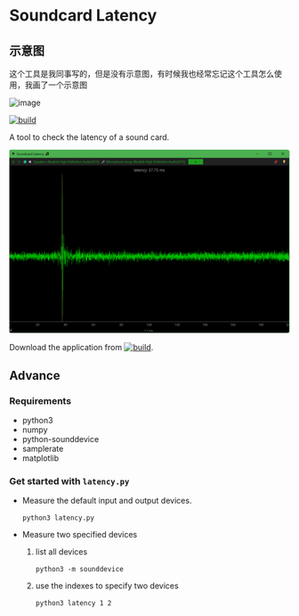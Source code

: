 Soundcard Latency
=================
## 示意图
这个工具是我同事写的，但是没有示意图，有时候我也经常忘记这个工具怎么使用，我画了一个示意图

![image](https://github.com/weiqifa0/soundcard-latency/assets/11375905/30ee4717-67ad-4da5-aa41-3ac30c401e1d)



[![build](https://github.com/xiongyihui/soundcard-latency/actions/workflows/build.yml/badge.svg)](https://github.com/xiongyihui/soundcard-latency/actions/workflows/build.yml)

A tool to check the latency of a sound card.

![](screenshot.png)

Download the application from [![build](https://github.com/xiongyihui/soundcard-latency/actions/workflows/build.yml/badge.svg)](https://github.com/xiongyihui/soundcard-latency/actions/workflows/build.yml).

## Advance
### Requirements
+ python3
+ numpy
+ python-sounddevice
+ samplerate
+ matplotlib

### Get started with `latency.py`
+   Measure the default input and output devices.

    ```
    python3 latency.py
    ```

+   Measure two specified devices

    1.  list all devices

        ```
        python3 -m sounddevice
        ```

    2.  use the indexes to specify two devices

        ```
        python3 latency 1 2
        ```

